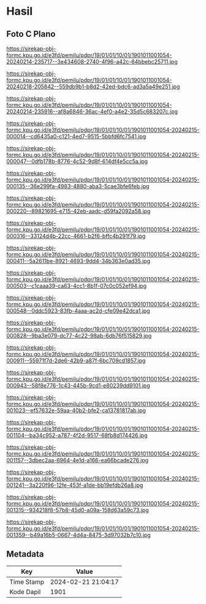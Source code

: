 # Hasil

## Foto C Plano

https://sirekap-obj-formc.kpu.go.id/e3fd/pemilu/pdpr/19/01/01/10/01/1901011001054-20240214-235717--3e434608-2740-4f96-a42c-64bbebc25711.jpg

https://sirekap-obj-formc.kpu.go.id/e3fd/pemilu/pdpr/19/01/01/10/01/1901011001054-20240218-205842--559db9b1-b8d2-42ed-bdc6-ad3a5a49e251.jpg

https://sirekap-obj-formc.kpu.go.id/e3fd/pemilu/pdpr/19/01/01/10/01/1901011001054-20240214-235916--af8a6846-36ac-4ef0-a4e2-35d5c683207c.jpg

https://sirekap-obj-formc.kpu.go.id/e3fd/pemilu/pdpr/19/01/01/10/01/1901011001054-20240215-000014--cd6435a0-c121-4ed7-9515-5bbfd6fc7541.jpg

https://sirekap-obj-formc.kpu.go.id/e3fd/pemilu/pdpr/19/01/01/10/01/1901011001054-20240215-000047--0dfb178b-8776-4c52-9d8f-614df4e5cc5a.jpg

https://sirekap-obj-formc.kpu.go.id/e3fd/pemilu/pdpr/19/01/01/10/01/1901011001054-20240215-000135--36e299fa-4983-4880-aba3-5cae3bfe6feb.jpg

https://sirekap-obj-formc.kpu.go.id/e3fd/pemilu/pdpr/19/01/01/10/01/1901011001054-20240215-000220--89821695-e715-42eb-aadc-d59fa2092a58.jpg

https://sirekap-obj-formc.kpu.go.id/e3fd/pemilu/pdpr/19/01/01/10/01/1901011001054-20240215-000316--33124d4b-22cc-4661-b2f6-bffc4b291f79.jpg

https://sirekap-obj-formc.kpu.go.id/e3fd/pemilu/pdpr/19/01/01/10/01/1901011001054-20240215-000411--5a2611be-8921-4693-9dd4-34b363e0ad35.jpg

https://sirekap-obj-formc.kpu.go.id/e3fd/pemilu/pdpr/19/01/01/10/01/1901011001054-20240215-000503--c1caaa39-ca63-4cc1-8b1f-07c0c052ef94.jpg

https://sirekap-obj-formc.kpu.go.id/e3fd/pemilu/pdpr/19/01/01/10/01/1901011001054-20240215-000548--0ddc5923-83fb-4aaa-ac2d-cfe09e42dca1.jpg

https://sirekap-obj-formc.kpu.go.id/e3fd/pemilu/pdpr/19/01/01/10/01/1901011001054-20240215-000828--9ba3e079-dc77-4c22-98ab-6db76f515829.jpg

https://sirekap-obj-formc.kpu.go.id/e3fd/pemilu/pdpr/19/01/01/10/01/1901011001054-20240215-000911--55971f7d-2de6-42b9-a87f-6bc709cd1857.jpg

https://sirekap-obj-formc.kpu.go.id/e3fd/pemilu/pdpr/19/01/01/10/01/1901011001054-20240215-000943--58f8e776-1c43-445b-9cd1-e80239dd9101.jpg

https://sirekap-obj-formc.kpu.go.id/e3fd/pemilu/pdpr/19/01/01/10/01/1901011001054-20240215-001023--ef57632e-59aa-40b2-bfe2-ca13781817ab.jpg

https://sirekap-obj-formc.kpu.go.id/e3fd/pemilu/pdpr/19/01/01/10/01/1901011001054-20240215-001104--ba34c952-a787-4f2d-9517-68fb8d174426.jpg

https://sirekap-obj-formc.kpu.go.id/e3fd/pemilu/pdpr/19/01/01/10/01/1901011001054-20240215-001157--3dbec2aa-6964-4e1d-a166-ea66bcade276.jpg

https://sirekap-obj-formc.kpu.go.id/e3fd/pemilu/pdpr/19/01/01/10/01/1901011001054-20240215-001241--3a220f96-12fe-453f-a1de-bb19efdb26a8.jpg

https://sirekap-obj-formc.kpu.go.id/e3fd/pemilu/pdpr/19/01/01/10/01/1901011001054-20240215-001315--934218f8-57b8-45d0-a09a-158d63a59c73.jpg

https://sirekap-obj-formc.kpu.go.id/e3fd/pemilu/pdpr/19/01/01/10/01/1901011001054-20240215-001359--b49a16b5-0667-4d4a-8475-3d97032b7c10.jpg


## Metadata

| Key        | Value               |
| ---------- | ------------------- |
| Time Stamp | 2024-02-21 21:04:17 |
| Kode Dapil | 1901                |



